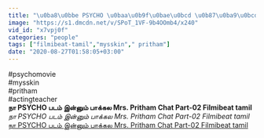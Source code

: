 ```yaml
---
title: "\u0ba8\u0bbe PSYCHO \u0baa\u0b9f\u0bae\u0bcd \u0b87\u0ba9\u0bcd\u0ba9\u0bc1\u0bae\u0bcd \u0baa\u0bbe\u0b95\u0bcd\u0b95\u0bb2 Mrs. Pritham Chat Part-02 Filmibeat tamil"
image: "https://s1.dmcdn.net/v/SPoT_1VF-9b4OOmb4/x240"
vid_id: "x7vpj0f"
categories: "people"
tags: ["filmibeat-tamil","mysskin"," pritham"]
date: "2020-08-27T01:58:05+03:00"
---
```

#psychomovie  <br>#mysskin  <br>#pritham  <br>#actingteacher<br><b>நா PSYCHO படம் இன்னும் பாக்கல Mrs. Pritham Chat Part-02 Filmibeat tamil</b><br> <i>நா PSYCHO படம் இன்னும் பாக்கல Mrs. Pritham Chat Part-02 Filmibeat tamil</i><br> <u>நா PSYCHO படம் இன்னும் பாக்கல Mrs. Pritham Chat Part-02 Filmibeat tamil</u>
